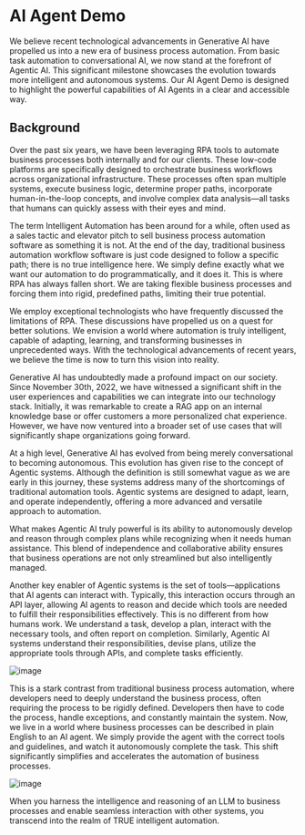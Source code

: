 # AI Agent Demo

We believe recent technological advancements in Generative AI have propelled us into a new era of business process automation. From basic task automation to conversational AI, we now stand at the forefront of Agentic AI. This significant milestone showcases the evolution towards more intelligent and autonomous systems. Our AI Agent Demo is designed to highlight the powerful capabilities of AI Agents in a clear and accessible way.

## Background

Over the past six years, we have been leveraging RPA tools to automate business processes both internally and for our clients. These low-code platforms are specifically designed to orchestrate business workflows across organizational infrastructure. These processes often span multiple systems, execute business logic, determine proper paths, incorporate human-in-the-loop concepts, and involve complex data analysis—all tasks that humans can quickly assess with their eyes and mind. 

The term Intelligent Automation has been around for a while, often used as a sales tactic and elevator pitch to sell business process automation software as something it is not. At the end of the day, traditional business automation workflow software is just code designed to follow a specific path; there is no true intelligence here. We simply define exactly what we want our automation to do programmatically, and it does it. This is where RPA has always fallen short. We are taking flexible business processes and forcing them into rigid, predefined paths, limiting their true potential.

We employ exceptional technologists who have frequently discussed the limitations of RPA. These discussions have propelled us on a quest for better solutions. We envision a world where automation is truly intelligent, capable of adapting, learning, and transforming businesses in unprecedented ways. With the technological advancements of recent years, we believe the time is now to turn this vision into reality.

Generative AI has undoubtedly made a profound impact on our society. Since November 30th, 2022, we have witnessed a significant shift in the user experiences and capabilities we can integrate into our technology stack. Initially, it was remarkable to create a RAG app on an internal knowledge base or offer customers a more personalized chat experience. However, we have now ventured into a broader set of use cases that will significantly shape organizations going forward.

At a high level, Generative AI has evolved from being merely conversational to becoming autonomous. This evolution has given rise to the concept of Agentic systems. Although the definition is still somewhat vague as we are early in this journey, these systems address many of the shortcomings of traditional automation tools. Agentic systems are designed to adapt, learn, and operate independently, offering a more advanced and versatile approach to automation.

What makes Agentic AI truly powerful is its ability to autonomously develop and reason through complex plans while recognizing when it needs human assistance. This blend of independence and collaborative ability ensures that business operations are not only streamlined but also intelligently managed.

Another key enabler of Agentic systems is the set of tools—applications that AI agents can interact with. Typically, this interaction occurs through an API layer, allowing AI agents to reason and decide which tools are needed to fulfill their responsibilities effectively. This is no different from how humans work. We understand a task, develop a plan, interact with the necessary tools, and often report on completion. Similarly, Agentic AI systems understand their responsibilities, devise plans, utilize the appropriate tools through APIs, and complete tasks efficiently.

![image](https://github.com/user-attachments/assets/bd5b4048-9474-4ac8-b730-3e04010a7994)

This is a stark contrast from traditional business process automation, where developers need to deeply understand the business process, often requiring the process to be rigidly defined. Developers then have to code the process, handle exceptions, and constantly maintain the system. Now, we live in a world where business processes can be described in plain English to an AI agent. We simply provide the agent with the correct tools and guidelines, and watch it autonomously complete the task. This shift significantly simplifies and accelerates the automation of business processes.

![image](https://github.com/user-attachments/assets/2379e915-73eb-4658-a98d-dc5784495e0b)

When you harness the intelligence and reasoning of an LLM to business processes and enable seamless interaction with other systems, you transcend into the realm of TRUE intelligent automation.
